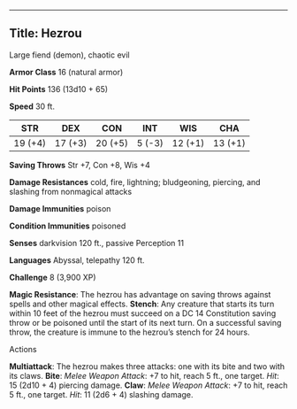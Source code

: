 -------------------------
Title: Hezrou
-------------------------


Large fiend (demon), chaotic evil

**Armor Class** 16 (natural armor)

**Hit Points** 136 (13d10 + 65)

**Speed** 30 ft.

  STR    | DEX     | CON     | INT     | WIS     | CHA
  ---------|---------|---------|--------|---------|---------
  | 19 (+4)   | 17 (+3)   | 20 (+5)   | 5 (-3)   | 12 (+1)   | 13 (+1)

**Saving Throws** Str +7, Con +8, Wis +4

**Damage Resistances** cold, fire, lightning; bludgeoning, piercing, and
slashing from nonmagical attacks

**Damage Immunities** poison

**Condition Immunities** poisoned

**Senses** darkvision 120 ft., passive Perception 11

**Languages** Abyssal, telepathy 120 ft.

**Challenge** 8 (3,900 XP)


**Magic Resistance**: The hezrou has advantage on saving throws
    against spells and other magical effects.
**Stench**: Any creature that starts its turn within 10 feet of the
    hezrou must succeed on a DC 14 Constitution saving throw or be
    poisoned until the start of its next turn. On a successful saving
    throw, the creature is immune to the hezrou’s stench for 24 hours.


Actions

**Multiattack**: The hezrou makes three attacks: one with its bite
    and two with its claws.
**Bite**: *Melee Weapon Attack*: +7 to hit, reach 5 ft., one target.
    *Hit*: 15 (2d10 + 4) piercing damage.
**Claw**: *Melee Weapon Attack*: +7 to hit, reach 5 ft., one target.
    *Hit*: 11 (2d6 + 4) slashing damage.


